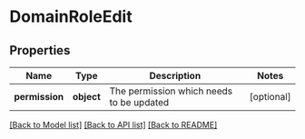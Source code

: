 # DomainRoleEdit

## Properties
Name | Type | Description | Notes
------------ | ------------- | ------------- | -------------
**permission** | **object** | The permission which needs to be updated | [optional] 

[[Back to Model list]](../README.md#documentation-for-models) [[Back to API list]](../README.md#documentation-for-api-endpoints) [[Back to README]](../README.md)

